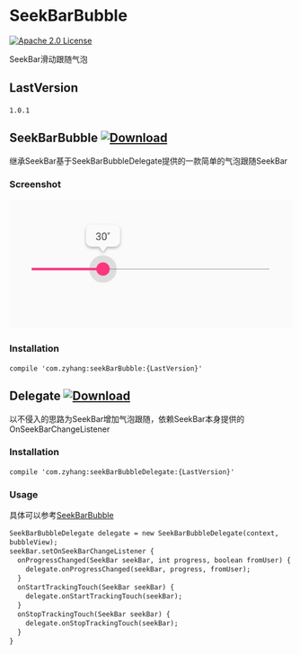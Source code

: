 # SeekBarBubble
[![Apache 2.0 License](https://img.shields.io/badge/license-Apache%202.0-blue.svg?style=flat)](http://www.apache.org/licenses/LICENSE-2.0.html)

SeekBar滑动跟随气泡

## LastVersion
`1.0.1`

## SeekBarBubble [![Download](https://api.bintray.com/packages/zyhang/maven/seekBarBubble/images/download.svg) ](https://bintray.com/zyhang/maven/seekBarBubble/_latestVersion)
继承SeekBar基于SeekBarBubbleDelegate提供的一款简单的气泡跟随SeekBar

### Screenshot
![](screenshot/1.png)

### Installation
```
compile 'com.zyhang:seekBarBubble:{LastVersion}'
```

## Delegate [![Download](https://api.bintray.com/packages/zyhang/maven/seekBarBubbleDelegate/images/download.svg) ](https://bintray.com/zyhang/maven/seekBarBubbleDelegate/_latestVersion)

以不侵入的思路为SeekBar增加气泡跟随，依赖SeekBar本身提供的OnSeekBarChangeListener

### Installation
```
compile 'com.zyhang:seekBarBubbleDelegate:{LastVersion}'
```

### Usage
具体可以参考[SeekBarBubble](https://github.com/yuhangjiayou/SeekBarBubble/blob/master/seekBarBubble/src/main/java/com/zyhang/seekBarBubble/SeekBarBubble.java)
```
SeekBarBubbleDelegate delegate = new SeekBarBubbleDelegate(context, bubbleView);
seekBar.setOnSeekBarChangeListener {
  onProgressChanged(SeekBar seekBar, int progress, boolean fromUser) {
    delegate.onProgressChanged(seekBar, progress, fromUser);
  }
  onStartTrackingTouch(SeekBar seekBar) {
    delegate.onStartTrackingTouch(seekBar);
  }
  onStopTrackingTouch(SeekBar seekBar) {
    delegate.onStopTrackingTouch(seekBar);
  }
}
```
